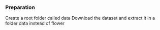 
### Preparation 
Create a root folder called data
Download the dataset and extract it in a folder data instead of flower 

